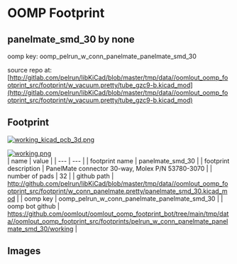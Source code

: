 # OOMP Footprint  
## panelmate_smd_30  by none  
  
oomp key: oomp_pelrun_w_conn_panelmate_panelmate_smd_30  
  
source repo at: [http://gitlab.com/pelrun/libKiCad/blob/master/tmp/data//oomlout_oomp_footprint_src/footprint/w_vacuum.pretty/tube_gzc9-b.kicad_mod](http://gitlab.com/pelrun/libKiCad/blob/master/tmp/data//oomlout_oomp_footprint_src/footprint/w_vacuum.pretty/tube_gzc9-b.kicad_mod)  
## Footprint  
  
[![working_kicad_pcb_3d.png](working_kicad_pcb_3d_600.png)](working_kicad_pcb_3d.png)  
  
[![working.png](working_600.png)](working.png)  
| name | value | 
| --- | --- | 
| footprint name | panelmate_smd_30 | 
| footprint description | PanelMate connector 30-way, Molex P/N 53780-3070 | 
| number of pads | 32 | 
| github path | http://github.com/pelrun/libKiCad/blob/master/tmp/data//oomlout_oomp_footprint_src/footprint/w_conn_panelmate.pretty/panelmate_smd_30.kicad_mod | 
| oomp key | oomp_pelrun_w_conn_panelmate_panelmate_smd_30 | 
| oomp bot github | https://github.com/oomlout/oomlout_oomp_footprint_bot/tree/main/tmp/data//oomlout_oomp_footprint_src/footprints/pelrun_w_conn_panelmate_panelmate_smd_30/working | 
## Images  
